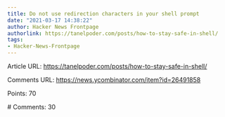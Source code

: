 ```yaml
---
title: Do not use redirection characters in your shell prompt
date: "2021-03-17 14:38:22"
author: Hacker News Frontpage
authorlink: https://tanelpoder.com/posts/how-to-stay-safe-in-shell/
tags:
- Hacker-News-Frontpage
---
```


<p>Article URL: <a href="https://tanelpoder.com/posts/how-to-stay-safe-in-shell/">https://tanelpoder.com/posts/how-to-stay-safe-in-shell/</a></p>
<p>Comments URL: <a href="https://news.ycombinator.com/item?id=26491858">https://news.ycombinator.com/item?id=26491858</a></p>
<p>Points: 70</p>
<p># Comments: 30</p>
